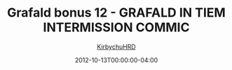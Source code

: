 ---
title: "Grafald bonus 12 - GRAFALD IN TIEM INTERMISSION COMMIC"
type: "image"
date: 2012-10-13T00:00:00-04:00
draft: false
categories:
- blog
- projects
- grafald
image_path: "../img/2012/bonus_12.png"
alt_text: ""
author: "[KirbychuHRD](https://cohost.org/KirbychuHRD)"
---